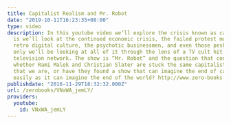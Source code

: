 ```yaml
---
title: Capitalist Realism and Mr. Robot
date: "2019-10-11T16:23:35+08:00"
type: video
description: In this youtube video we’ll explore the crisis known as capitalism, that
  is we’ll look at the continued economic crisis, the failed protest movements, the
  retro digital culture, the psychotic businessmen, and even those pesky Russian cyberterrorists,
  only we’ll be looking at all of it through the lens of a TV cult hit from the USA
  television network. The show is “Mr. Robot” and the question that confronts us is
  whether Rami Malek and Christian Slater are stuck the same capitalist realist genre
  that we are, or have they found a show that can imagine the end of capitalism as
  easily as it can imagine the end of the world? http://www.zero-books.net/books/capitalist-realism
publishdate: "2016-11-29T18:32:32.000Z"
url: /zerobooks/VNxWA_jemLY/
providers:
  youtube:
    id: VNxWA_jemLY
---
```


